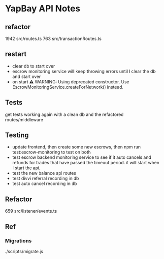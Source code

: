 # YapBay API Notes

## refactor
1942 src/routes.ts
763 src/transactionRoutes.ts


## restart
- clear db to start over
- escrow monitoring service will keep throwing errors until I clear the db and start over
- on start ⚠️  WARNING: Using deprecated constructor. Use EscrowMonitoringService.createForNetwork() instead.

## Tests
get tests working again with a clean db and the refactored routes/middleware

## Testing
- update frontend, then create some new escrows, then npm run test:escrow-monitoring to test on both
- test escrow backend monitoring service to see if it auto cancels and refunds for trades that have passed the timeout period. it will start when I start the api.
- test the new balance api routes
- test divvi referral recording in db
- test auto cancel recording in db

## Refactor
659 src/listener/events.ts

## Ref
### Migrations
./scripts/migrate.js
